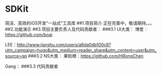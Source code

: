 # SDKit
简洁、高效的iOS开发“一站式”工具库
##1.项目简介
正在完善中，敬请期待。。。
##2.功能演示
##3.项目主要负责人及代码贡献者：
###3.1 UI大类：
博爱：https://github.com/boai

LEE：http://www.jianshu.com/users/a6da0db100c8?utm_campaign=hugo&utm_medium=reader_share&utm_content=user&utm_source=qq
###3.2 NS大类：
果粒橙：https://github.com/HRongChen

Gang：
###3.3 代码贡献者
